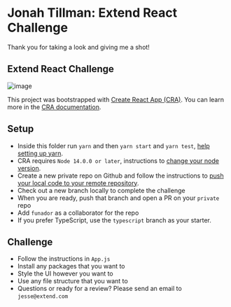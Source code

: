 # Jonah Tillman: Extend React Challenge

Thank you for taking a look and giving me a shot!

## Extend React Challenge

![image](https://user-images.githubusercontent.com/112627/133835983-d6f6d2e8-4859-4ff5-aa82-ce6bac62c069.png)

This project was bootstrapped with [Create React App (CRA)](https://github.com/facebook/create-react-app). You can learn more in the [CRA documentation](https://facebook.github.io/create-react-app/docs/getting-started).

## Setup

- Inside this folder run `yarn` and then `yarn start` and `yarn test`, [help setting up yarn](https://classic.yarnpkg.com/en/docs/install).
- CRA requires `Node 14.0.0 or later`, instructions to [change your node version](https://stackoverflow.com/questions/53785383/how-to-change-node-version-with-nvm/53785482).
- Create a new private repo on Github and follow the instructions to [push your local code to your remote repository](https://docs.github.com/en/get-started/using-git/pushing-commits-to-a-remote-repository).
- Check out a new branch locally to complete the challenge
- When you are ready, push that branch and open a PR on your `private` repo
- Add `funador` as a collaborator for the repo
- If you prefer TypeScript, use the `typescript` branch as your starter.

## Challenge

- Follow the instructions in `App.js`
- Install any packages that you want to
- Style the UI however you want to
- Use any file structure that you want to
- Questions or ready for a review? Please send an email to `jesse@extend.com`
